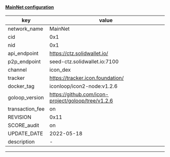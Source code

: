 #### [MainNet configuration](https://networkinfo.solidwallet.io/node_info/MainNet/default_configure.yml)
|key|value|
|---|---|
|network_name|MainNet|
|cid|0x1|
|nid|0x1|
|api_endpoint|https://ctz.solidwallet.io/|
|p2p_endpoint|seed-ctz.solidwallet.io:7100|
|channel|icon_dex|
|tracker|https://tracker.icon.foundation/|
|docker_tag|iconloop/icon2-node:v1.2.6|
|goloop_version|https://github.com/icon-project/goloop/tree/v1.2.6|
|transaction_fee|on|
|REVISION|0x11|
|SCORE_audit|on|
|UPDATE_DATE|2022-05-18|
|description|-|
---
